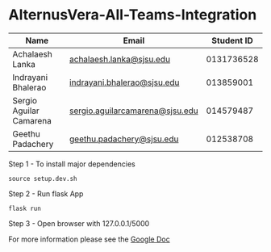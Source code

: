 # AlternusVera-All-Teams-Integration


|Name| Email | Student ID|
|---|---|---|
|Achalaesh Lanka| achalaesh.lanka@sjsu.edu|0131736528 |
|Indrayani Bhalerao|indrayani.bhalerao@sjsu.edu|013859001|
|Sergio Aguilar Camarena|sergio.aguilarcamarena@sjsu.edu|014579487|
|Geethu Padachery| geethu.padachery@sjsu.edu|012538708 |



Step 1 - To install major dependencies 

```
source setup.dev.sh
```

Step 2 - Run flask App

```
flask run 
```

Step 3 - Open browser with 127.0.0.1/5000

For more information please see the [Google Doc](https://docs.google.com/document/d/17pD0K0t1YEezrfjzWo_tsMyBDtH1pCgkh3Z8pAdx5gI/edit?usp=sharing)

